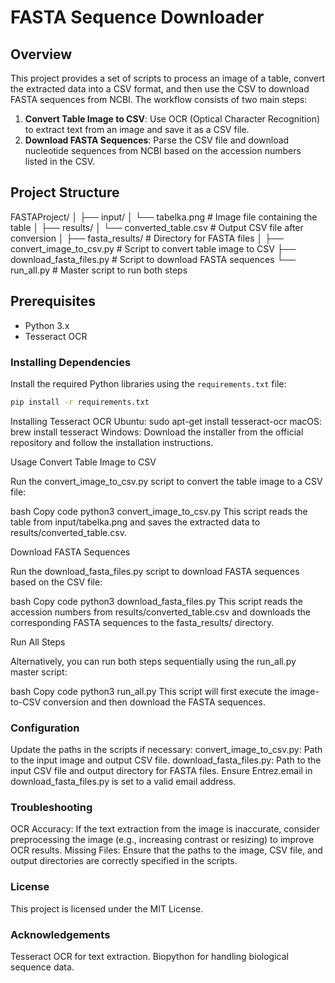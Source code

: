 # FASTA Sequence Downloader

## Overview

This project provides a set of scripts to process an image of a table, convert the extracted data into a CSV format, and then use the CSV to download FASTA sequences from NCBI. The workflow consists of two main steps:
1. **Convert Table Image to CSV**: Use OCR (Optical Character Recognition) to extract text from an image and save it as a CSV file.
2. **Download FASTA Sequences**: Parse the CSV file and download nucleotide sequences from NCBI based on the accession numbers listed in the CSV.

## Project Structure

FASTAProject/
│
├── input/
│ └── tabelka.png # Image file containing the table
│
├── results/
│ └── converted_table.csv # Output CSV file after conversion
│
├── fasta_results/ # Directory for FASTA files
│
├── convert_image_to_csv.py # Script to convert table image to CSV
├── download_fasta_files.py # Script to download FASTA sequences
└── run_all.py # Master script to run both steps


## Prerequisites

- Python 3.x
- Tesseract OCR

### Installing Dependencies

Install the required Python libraries using the `requirements.txt` file:

```bash
pip install -r requirements.txt
```
Installing Tesseract OCR
Ubuntu: sudo apt-get install tesseract-ocr
macOS: brew install tesseract
Windows: Download the installer from the official repository and follow the installation instructions.

Usage
Convert Table Image to CSV

Run the convert_image_to_csv.py script to convert the table image to a CSV file:

bash
Copy code
python3 convert_image_to_csv.py
This script reads the table from input/tabelka.png and saves the extracted data to results/converted_table.csv.

Download FASTA Sequences

Run the download_fasta_files.py script to download FASTA sequences based on the CSV file:

bash
Copy code
python3 download_fasta_files.py
This script reads the accession numbers from results/converted_table.csv and downloads the corresponding FASTA sequences to the fasta_results/ directory.

Run All Steps

Alternatively, you can run both steps sequentially using the run_all.py master script:

bash
Copy code
python3 run_all.py
This script will first execute the image-to-CSV conversion and then download the FASTA sequences.

### Configuration
Update the paths in the scripts if necessary:
convert_image_to_csv.py: Path to the input image and output CSV file.
download_fasta_files.py: Path to the input CSV file and output directory for FASTA files.
Ensure Entrez.email in download_fasta_files.py is set to a valid email address.

### Troubleshooting
OCR Accuracy: If the text extraction from the image is inaccurate, consider preprocessing the image (e.g., increasing contrast or resizing) to improve OCR results.
Missing Files: Ensure that the paths to the image, CSV file, and output directories are correctly specified in the scripts.
### License
This project is licensed under the MIT License.

### Acknowledgements
Tesseract OCR for text extraction.
Biopython for handling biological sequence data.
